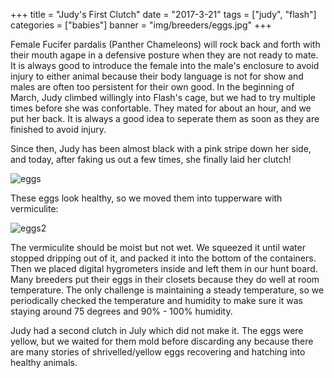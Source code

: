 +++
title = "Judy's First Clutch"
date = "2017-3-21"
tags = ["judy", "flash"]
categories = ["babies"]
banner = "img/breeders/eggs.jpg"
+++

Female Fucifer pardalis (Panther Chameleons) will rock back and forth with their mouth agape in a defensive posture when they are not ready to mate. It is always good to introduce the female into the male's enclosure to avoid injury to either animal because their body language is not for show and males are often too persistent for their own good. In the beginning of March, Judy climbed willingly into Flash's cage, but we had to try multiple times before she was confortable. They mated for about an hour, and we put her back. It is always a good idea to seperate them as soon as they are finished to avoid injury.

Since then, Judy has been almost black with a pink stripe down her side, and today, after faking us out a few times, she finally laid her clutch!

![eggs](/img/breeders/eggs.jpg)

These eggs look healthy, so we moved them into tupperware with vermiculite:

![eggs2](/img/breeders/eggs1.jpg)

The vermiculite should be moist but not wet. We squeezed it until water stopped dripping out of it, and packed it into the bottom of the containers. Then we placed digital hygrometers inside and left them in our hunt board. Many breeders put their eggs in their closets because they do well at room temperature. The only challenge is maintaining a steady temperature, so we periodically checked the temperature and humidity to make sure it was staying around 75 degrees and 90% - 100% humidity.

Judy had a second clutch in July which did not make it. The eggs were yellow, but we waited for them mold before discarding any because there are many stories of shrivelled/yellow eggs recovering and hatching into healthy animals.
